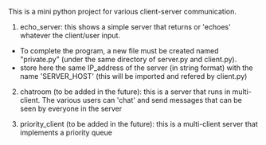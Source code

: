 This is a mini python project for various client-server communication.

1. echo_server: this shows a simple server that returns or 'echoes' whatever the client/user input.
  - To complete the program, a new file must be created named "private.py" (under the same directory of server.py and client.py).
  - store here the same IP_address of the server (in string format) with the name 'SERVER_HOST' (this will be imported and refered by client.py)

2. chatroom (to be added in the future): this is a server that runs in multi-client. The various users can 'chat' and send messages that can be seen by everyone in the server
  
3. priority_client (to be added in the future): this is a multi-client server that implements a priority queue
